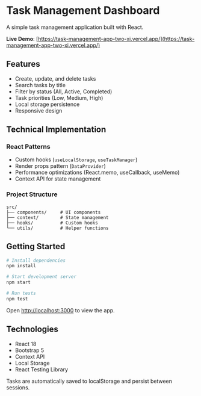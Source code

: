 # Task Management Dashboard

A simple task management application built with React.

**Live Demo**: [https://task-management-app-two-xi.vercel.app/](https://task-management-app-two-xi.vercel.app/)

## Features

- Create, update, and delete tasks
- Search tasks by title
- Filter by status (All, Active, Completed)
- Task priorities (Low, Medium, High)
- Local storage persistence
- Responsive design

## Technical Implementation

### React Patterns
- Custom hooks (`useLocalStorage`, `useTaskManager`)
- Render props pattern (`DataProvider`)
- Performance optimizations (React.memo, useCallback, useMemo)
- Context API for state management

### Project Structure
```
src/
├── components/     # UI components
├── context/        # State management
├── hooks/          # Custom hooks
└── utils/          # Helper functions
```

## Getting Started

```bash
# Install dependencies
npm install

# Start development server
npm start

# Run tests
npm test
```

Open [http://localhost:3000](http://localhost:3000) to view the app.

## Technologies

- React 18
- Bootstrap 5
- Context API
- Local Storage
- React Testing Library

Tasks are automatically saved to localStorage and persist between sessions.
